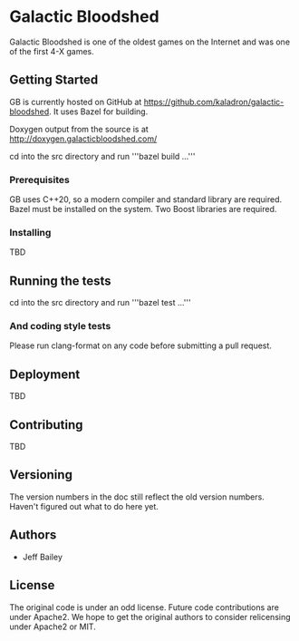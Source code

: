 # Galactic Bloodshed

Galactic Bloodshed is one of the oldest games on the Internet and was one of the first 4-X games.

## Getting Started

GB is currently hosted on GitHub at https://github.com/kaladron/galactic-bloodshed.  It uses Bazel
for building.

Doxygen output from the source is at http://doxygen.galacticbloodshed.com/

cd into the src directory and run '''bazel build ...'''

### Prerequisites

GB uses C++20, so a modern compiler and standard library are required.
Bazel must be installed on the system.
Two Boost libraries are required.

### Installing

TBD

## Running the tests

cd into the src directory and run '''bazel test ...'''

### And coding style tests

Please run clang-format on any code before submitting a pull request.

## Deployment

TBD

## Contributing

TBD

## Versioning

The version numbers in the doc still reflect the old version numbers.  Haven't figured out what to do here yet.

## Authors

* Jeff Bailey

## License

The original code is under an odd license.  Future code contributions are under Apache2.  We hope to get the original authors to consider relicensing under Apache2 or MIT.

